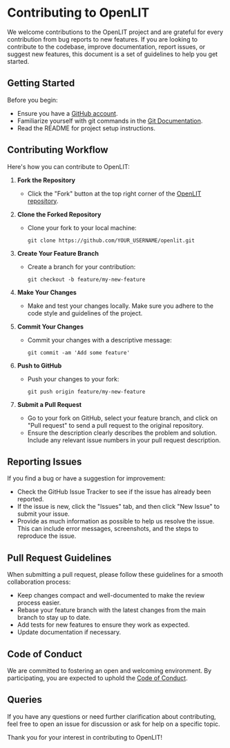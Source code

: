# Contributing to OpenLIT

We welcome contributions to the OpenLIT project and are grateful for every contribution from bug reports to new features. If you are looking to contribute to the codebase, improve documentation, report issues, or suggest new features, this document is a set of guidelines to help you get started.

## Getting Started

Before you begin:
- Ensure you have a [GitHub account](https://github.com/join).
- Familiarize yourself with git commands in the [Git Documentation](https://git-scm.com/documentation).
- Read the README for project setup instructions.

## Contributing Workflow

Here's how you can contribute to OpenLIT:

1. **Fork the Repository**
   - Click the "Fork" button at the top right corner of the [OpenLIT repository](https://github.com/openlit/openlit).

2. **Clone the Forked Repository**
   - Clone your fork to your local machine:

     ```
     git clone https://github.com/YOUR_USERNAME/openlit.git
     ```

3. **Create Your Feature Branch**
   - Create a branch for your contribution:

     ```
     git checkout -b feature/my-new-feature
     ```

4. **Make Your Changes**
   - Make and test your changes locally. Make sure you adhere to the code style and guidelines of the project.

5. **Commit Your Changes**
   - Commit your changes with a descriptive message:

     ```
     git commit -am 'Add some feature'
     ```

6. **Push to GitHub**
   - Push your changes to your fork:

     ```
     git push origin feature/my-new-feature
     ```

7. **Submit a Pull Request**
   - Go to your fork on GitHub, select your feature branch, and click on "Pull request" to send a pull request to the original repository.
   - Ensure the description clearly describes the problem and solution. Include any relevant issue numbers in your pull request description.

## Reporting Issues

If you find a bug or have a suggestion for improvement:
- Check the GitHub Issue Tracker to see if the issue has already been reported.
- If the issue is new, click the "Issues" tab, and then click "New Issue" to submit your issue.
- Provide as much information as possible to help us resolve the issue. This can include error messages, screenshots, and the steps to reproduce the issue.

## Pull Request Guidelines

When submitting a pull request, please follow these guidelines for a smooth collaboration process:
- Keep changes compact and well-documented to make the review process easier.
- Rebase your feature branch with the latest changes from the main branch to stay up to date.
- Add tests for new features to ensure they work as expected.
- Update documentation if necessary.

## Code of Conduct

We are committed to fostering an open and welcoming environment. By participating, you are expected to uphold the [Code of Conduct](CODE_OF_CONDUCT.md).

## Queries

If you have any questions or need further clarification about contributing, feel free to open an issue for discussion or ask for help on a specific topic.

Thank you for your interest in contributing to OpenLIT!
